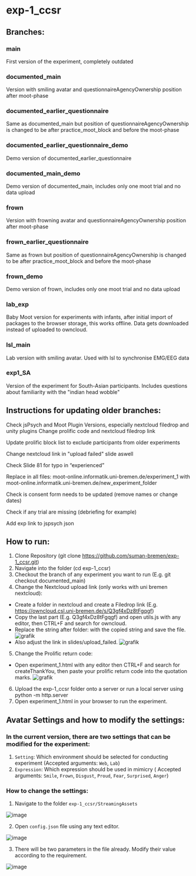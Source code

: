 # exp-1_ccsr 

## Branches: 
### main 
First version of the experiment, completely outdated

### documented_main 
Version with smiling avatar and questionnaireAgencyOwnership position after moot-phase

### documented_earlier_questionnaire
Same as documented_main but position of questionnaireAgencyOwnership is changed to be after practice_moot_block and before the moot-phase

### documented_earlier_questionnaire_demo
Demo version of documented_earlier_questionnaire

### documented_main_demo
Demo version of documented_main, includes only one moot trial and no data upload

### frown
Version with frowning avatar and questionnaireAgencyOwnership position after moot-phase

### frown_earlier_questionnaire
Same as frown but position of questionnaireAgencyOwnership is changed to be after practice_moot_block and before the moot-phase

### frown_demo
Demo version of frown, includes only one moot trial and no data upload

### lab_exp
Baby Moot version for experiments with infants, after initial import of packages to the browser storage, this works offline. Data gets downloaded instead of uploaded to owncloud.

### lsl_main
Lab version with smiling avatar. Used with lsl to synchronise EMG/EEG data

### exp1_SA
Version of the experiment for South-Asian participants. Includes questions about familiarity with the "indian head wobble"

## Instructions for updating older branches: 
Check jsPsych and Moot Plugin Versions, especially nextcloud filedrop and unity plugins Change prolific code and nextcloud filedrop link

Update prolific block list to exclude participants from older experiments

Change nextcloud link in "upload failed" slide aswell

Check Slide 81 for typo in “experienced” 

Replace in all files: moot-online.informatik.uni-bremen.de/experiment_1 with moot-online.informatik.uni-bremen.de/new_experiment_folder

Check is consent form needs to be updated (remove names or change dates)

Check if any trial are missing (debriefing for example)

Add exp link to jspsych json

## How to run:
1. Clone Repository (git clone https://github.com/suman-bremen/exp-1_ccsr.git)
2. Navigate into the folder (cd exp-1_ccsr)
3. Checkout the branch of any experiment you want to run (E.g. git checkout documented_main)
4. Change the Nextcloud upload link (only works with uni bremen nextcloud):
- Create a folder in nextcloud and create a Filedrop link (E.g. https://owncloud.csl.uni-bremen.de/s/Q3gf4xDz8tFgqgf)
- Copy the last part (E.g. Q3gf4xDz8tFgqgf) and open utils.js with any editor, then CTRL+F and search for owncloud.
- Replace the string after folder: with the copied string and save the file.
![grafik](https://github.com/user-attachments/assets/6edd2366-ff75-4666-8410-f91fe263f18d)
- Also adjust the link in slides/upload_failed.
![grafik](https://github.com/user-attachments/assets/8befded2-cc19-464d-b827-1a291e11c122)
5. Change the Prolific return code:
- Open experiment_1.html with any editor then CTRL+F and search for createThankYou, then paste your prolific return code into the quotation marks.
![grafik](https://github.com/user-attachments/assets/2c2fcf4f-9b71-49c8-970f-1b6392739017)
6. Upload the exp-1_ccsr folder onto a server or run a local server using python -m http.server
7. Open experiment_1.html in your browser to run the experiment.

## Avatar Settings and how to modify the settings:
### In the current version, there are two settings that can be modified for the experiment:
   1. `Setting`: Which environment should be selected for conducting experiment (Accepted arguments: `Web`, `Lab`)
   2. `Expression`: Which expression should be used in mimicry ( Accepted arguments: `Smile`, `Frown`, `Disgust`, `Proud`, `Fear`, `Surprised`, `Anger`)
### How to change the settings:
  1. Navigate to the folder `exp-1_ccsr/StreamingAssets`
  
  ![image](https://github.com/user-attachments/assets/155c4097-5ab1-4904-b27c-86ce52b45a50)
  
  2. Open `config.json` file using any text editor.
  
  ![image](https://github.com/user-attachments/assets/ce82e880-91cf-43b4-9d7c-6209a0cdab0c)
  
  3. There will be two parameters in the file already. Modify their value according to the requirement.
  
  ![image](https://github.com/user-attachments/assets/035d409f-c998-42c9-b133-844600bac2b0)

     







